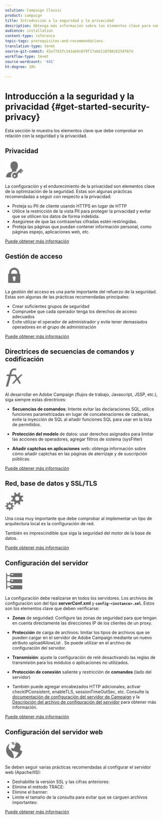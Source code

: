 ```yaml
---
solution: Campaign Classic
product: campaign
title: Introducción a la seguridad y la privacidad
description: Obtenga más información sobre los elementos clave para comprobar la seguridad y la privacidad.
audience: installation
content-type: reference
topic-tags: prerequisites-and-recommendations-
translation-type: tm+mt
source-git-commit: 45a77d3fc143ab9c6f9f17ab6118f8816254f6fd
workflow-type: tm+mt
source-wordcount: '441'
ht-degree: 20%

---
```



# Introducción a la seguridad y la privacidad {#get-started-security-privacy}

Esta sección le muestra los elementos clave que debe comprobar en relación con la seguridad y la privacidad.

## Privacidad

<img src="assets/do-not-localize/icon_privacy.svg" width="60px">

La configuración y el endurecimiento de la privacidad son elementos clave de la optimización de la seguridad. Estas son algunas prácticas recomendadas a seguir con respecto a la privacidad:

* Proteja su PII de cliente usando HTTPS en lugar de HTTP
* Utilice la restricción de la vista PII para proteger la privacidad y evitar que se utilicen los datos de forma indebida.
* Asegúrese de que las contraseñas cifradas estén restringidas.
* Proteja las páginas que puedan contener información personal, como páginas espejo, aplicaciones web, etc.

[Puede obtener más información](../../installation/using/privacy.md)

## Gestión de acceso

<img src="assets/do-not-localize/icon_access.svg" width="60px">

La gestión del acceso es una parte importante del refuerzo de la seguridad. Estas son algunas de las prácticas recomendadas principales:

* Crear suficientes grupos de seguridad
* Compruebe que cada operador tenga los derechos de acceso adecuados
* Evite utilizar el operador de administrador y evite tener demasiados operadores en el grupo de administración

[Puede obtener más información](../../installation/using/access-management.md)

## Directrices de secuencias de comandos y codificación

<img src="assets/do-not-localize/icon_scripting.svg" width="60px">

Al desarrollar en Adobe Campaign (flujos de trabajo, Javascript, JSSP, etc.), siga siempre estas directrices:

* **Secuencias de comandos**: Intente evitar las declaraciones SQL, utilice funciones parametrizadas en lugar de concatenaciones de cadenas, evite la inyección de SQL al añadir funciones SQL para usar en la lista de permitidos.

* **Protección del modelo** de datos: usar derechos asignados para limitar las acciones de operadores, agregar filtros de sistema (sysFilter)

* **Añadir captchas en aplicaciones** web: obtenga información sobre cómo añadir captchas en las páginas de aterrizaje y de suscripción públicas.

[Puede obtener más información](../../installation/using/scripting-coding-guidelines.md)

## Red, base de datos y SSL/TLS

<img src="assets/do-not-localize/icon_network.svg" width="60px">

Una cosa muy importante que debe comprobar al implementar un tipo de arquitectura local es la configuración de red.

También es imprescindible que siga la seguridad del motor de la base de datos.

[Puede obtener más información](../../installation/using/network-database.md)

## Configuración del servidor

<img src="assets/do-not-localize/icon_server.svg" width="60px">

La configuración debe realizarse en todos los servidores. Los archivos de configuración son del tipo **serverConf.xml** y **`config-<instance>.xml`**. Estos son los elementos clave que deben verificarse:

* **Zonas** de seguridad: Configure las zonas de seguridad para que tengan en cuenta directamente las direcciones IP de los clientes de un proxy.

* **Protección** de carga de archivos: limitar los tipos de archivos que se pueden cargar en el servidor de Adobe Campaign mediante un nuevo atributo uploadAllowList . Se puede utilizar en el archivo de configuración del servidor.

* **Transmisión**: ajuste la configuración de relé desactivando las reglas de transmisión para los módulos o aplicaciones no utilizados.

* **Protección de conexión** saliente y restricción de  **comandos**  (lado del servidor)

* También puede agregar encabezados HTTP adicionales, activar checkIPConsistent, enableTLS, sessionTimeOutSec, etc. Consulte la [documentación de configuración del servidor de Campaign](../../installation/using/configuring-campaign-server.md) y la [Descripción del archivo de configuración del servidor](../../installation/using/the-server-configuration-file.md) para obtener más información.

[Puede obtener más información](../../installation/using/server-configuration.md)

## Configuración del servidor web

<img src="assets/do-not-localize/icon_web.svg" width="60px">

Se deben seguir varias prácticas recomendadas al configurar el servidor web (Apache/IIS):

* Deshabilite la versión SSL y las cifras anteriores:
* Elimine el método TRACE:
* Elimine el banner:
* Limite el tamaño de la consulta para evitar que se carguen archivos importantes:

[Puede obtener más información](../../installation/using/web-server-configuration.md)
